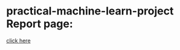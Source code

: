 # practical-machine-learn-project Report page:

[click here](http://chen-hongbo.github.io/practical-machine-learn-project)
